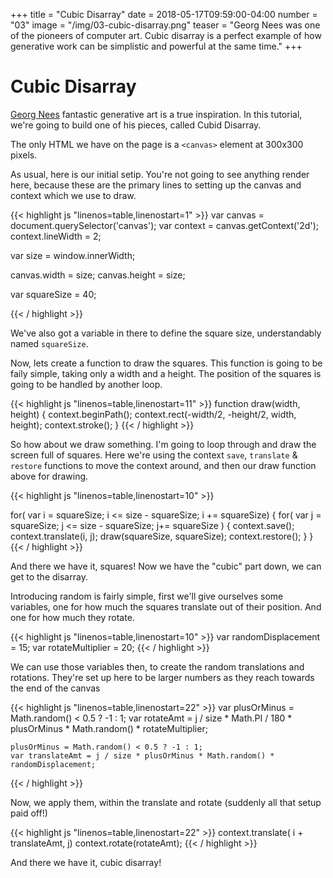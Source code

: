+++
title = "Cubic Disarray"
date = 2018-05-17T09:59:00-04:00
number = "03"
image = "/img/03-cubic-disarray.png"
teaser = "Georg Nees was one of the pioneers of computer art. Cubic disarray is a perfect example of how generative work can be simplistic and powerful at the same time."
+++

# Cubic Disarray


[Georg Nees](https://en.wikipedia.org/wiki/Georg_Nees) fantastic generative art is a true inspiration. In this tutorial, we're going to build one of his pieces, called Cubid Disarray.

The only HTML we have on the page is a `<canvas>` element at 300x300 pixels.

As usual, here is our initial setip. You're not going to see anything render here, because these are the primary lines to setting up the canvas and context which we use to draw.

<div id="tmd-1" class="tmd-trigger" data-from="0" data-action="replace" data-to="all">
{{< highlight js "linenos=table,linenostart=1" >}}
var canvas = document.querySelector('canvas');
var context = canvas.getContext('2d');
context.lineWidth = 2;

var size = window.innerWidth;

canvas.width = size;
canvas.height = size;

var squareSize = 40;
  
{{< / highlight >}}
</div>

We've also got a variable in there to define the square size, understandably named `squareSize`.

Now, lets create a function to draw the squares. This function is going to be faily simple, taking only a width and a height. The position of the squares is going to be handled by another loop.

<div id="tmd-2" class="tmd-trigger" data-from="12" data-action="inject" data-to="12">
{{< highlight js "linenos=table,linenostart=11" >}}
function draw(width, height) {
  context.beginPath();
  context.rect(-width/2, -height/2, width, height);
  context.stroke(); 
}
{{< / highlight >}}
</div>

So how about we draw something. I'm going to loop through and draw the screen full of squares. Here we're using the context `save`, `translate` & `restore` functions to move the context around, and then our draw function above for drawing.

<div id="tmd-3" class="tmd-trigger" data-action="inject" data-from="18" data-to="all">  
{{< highlight js "linenos=table,linenostart=10" >}}
 
for( var i = squareSize; i <= size - squareSize; i += squareSize) {
  for( var j = squareSize; j <= size - squareSize; j+= squareSize ) {
    context.save();
    context.translate(i, j);
    draw(squareSize, squareSize);
    context.restore();
  }
}
{{< / highlight >}}
</div>

And there we have it, squares! Now we have the "cubic" part down, we can get to the disarray. 

Introducing random is fairly simple, first we'll give ourselves some variables, one for how much the squares translate out of their position. And one for how much they rotate.

<div id="tmd-3" class="tmd-trigger" data-action="inject" data-from="11" data-to="11">  
{{< highlight js "linenos=table,linenostart=10" >}}
var randomDisplacement = 15;
var rotateMultiplier = 20;
{{< / highlight >}}
</div>

We can use those variables then, to create the random translations and rotations. They're set up here to be larger numbers as they reach towards the end of the canvas

<div id="tmd-3" class="tmd-trigger" data-action="inject" data-from="22" data-to="22">  
{{< highlight js "linenos=table,linenostart=22" >}}
    var plusOrMinus = Math.random() < 0.5 ? -1 : 1;
    var rotateAmt = j / size * Math.PI / 180 * plusOrMinus * Math.random() * rotateMultiplier;

    plusOrMinus = Math.random() < 0.5 ? -1 : 1;
    var translateAmt = j / size * plusOrMinus * Math.random() * randomDisplacement;
      
{{< / highlight >}}
</div>

Now, we apply them, within the translate and rotate (suddenly all that setup paid off!)

<div id="tmd-3" class="tmd-trigger" data-action="replace" data-from="29" data-to="30">  
{{< highlight js "linenos=table,linenostart=22" >}}
    context.translate( i + translateAmt, j)
    context.rotate(rotateAmt);
{{< / highlight >}}
</div>

And there we have it, cubic disarray!